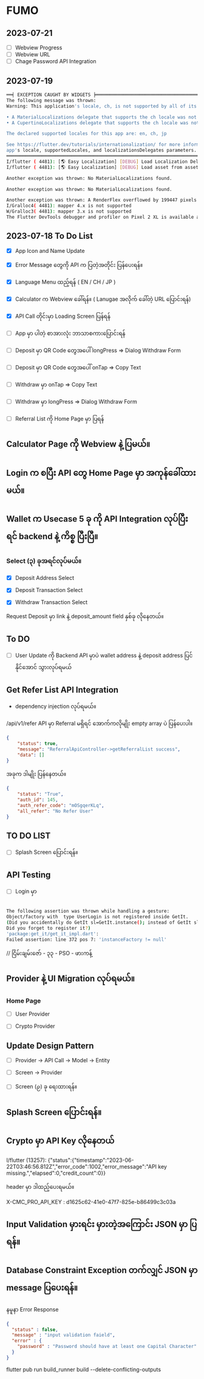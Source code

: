 # FUMO

## 2023-07-21 
- [ ] Webview Progress
- [ ] Webview URL
- [ ] Chage Password API Integration

## 2023-07-19


```bash
══╡ EXCEPTION CAUGHT BY WIDGETS ╞═══════════════════════════════════════════════════════════════════
The following message was thrown:
Warning: This application's locale, ch, is not supported by all of its localization delegates.

• A MaterialLocalizations delegate that supports the ch locale was not found.
• A CupertinoLocalizations delegate that supports the ch locale was not found.

The declared supported locales for this app are: en, ch, jp

See https://flutter.dev/tutorials/internationalization/ for more information about configuring an
app's locale, supportedLocales, and localizationsDelegates parameters.
════════════════════════════════════════════════════════════════════════════════════════════════════
I/flutter ( 4481): [🌎 Easy Localization] [DEBUG] Load Localization Delegate
I/flutter ( 4481): [🌎 Easy Localization] [DEBUG] Load asset from assets/translations

Another exception was thrown: No MaterialLocalizations found.

Another exception was thrown: No MaterialLocalizations found.

Another exception was thrown: A RenderFlex overflowed by 199447 pixels on the bottom.
I/Gralloc4( 4481): mapper 4.x is not supported
W/Gralloc3( 4481): mapper 3.x is not supported
The Flutter DevTools debugger and profiler on Pixel 2 XL is available at: http://127.0.0.1:9100?uri=http://127.0.0.1:52673/0L1yighh8Ok=/

```

## 2023-07-18 To Do List


- [x] App Icon and Name Update
- [x] Error Message တွေကို API က ပြတဲ့အတိုင်း ပြန်ပေးရန်။
- [x] Language Menu ထည့်ရန် ( EN / CH / JP ) 
- [x] Calculator က Webview ခေါ်ရန်။  ( Lanugae အလိုက် ခေါ်တဲ့ URL ပြောင်းရန်)
- [x] API Call တိုင်းမှာ Loading Screen ပြန်ရန်
- [ ] App မှာ ပါတဲ့ စာအားလုံး ဘာသာစကားပြောင်းရန်

- [ ] Deposit မှာ QR Code တွေအပေါ်  longPress => Dialog Withdraw Form
- [ ] Deposit မှာ  QR Code တွေအပေါ် onTap => Copy Text
- [ ] Withdraw မှာ onTap => Copy Text
- [ ] Withdraw မှာ longPress => Dialog Withdraw Form

- [ ] Referral List ကို Home Page မှာ ပြရန်


## Calculator Page ကို Webview နဲ့ ပြမယ်။


## Login က စပြီး API တွေ Home Page မှာ အကုန်ခေါ်ထားမယ်။


## Wallet က Usecase 5 ခု ကို API Integration လုပ်ပြီးရင် backend  နဲ့ ကိစ္စ ပြီးပြီ။

### Select (၃) ခုအရင်လုပ်မယ်။

- [x] Deposit Address Select
- [x] Deposit Transaction Select
- [x] Withdraw Transaction Select


Request Deposit မှာ link နဲ့ deposit_amount field နှစ်ခု လိုနေတယ်။

## To DO

- [ ] User Update ကို Backend API မှာပဲ wallet address နဲ့ deposit address ပြင်နိုင်အောင် သွားလုပ်ရမယ်



## Get Refer List API Integration

- dependency injection လုပ်ရမယ်။

/api/v1/refer API မှာ Referral မရှိရင် အောက်ကလိုမျိုး empty array ပဲ ပြန်ပေးပါ။

```json
{
    "status": true,
    "message": "ReferralApiController->getReferralList success",
    "data": []
}
```


အခုက ဒါမျိုး ပြန်နေတယ်။
```json
{
    "status": "True",
    "auth_id": 145,
    "auth_refer_code": "mOSgqerKLq",
    "all_refer": "No Refer User"
}
```
## TO DO LIST

- [ ] Splash Screen ပြောင်းရန်။

## API Testing 

- [ ] Login မှာ 

```bash

The following assertion was thrown while handling a gesture:
Object/factory with  type UserLogin is not registered inside GetIt.
(Did you accidentally do GetIt sl=GetIt.instance(); instead of GetIt sl=GetIt.instance;
Did you forget to register it?)
'package:get_it/get_it_impl.dart':
Failed assertion: line 372 pos 7: 'instanceFactory != null'
```


// ငြိမ်းချမ်းဇော်  - ၃၃ - PSO - ဖားကန့် 

## Provider နဲ့ UI Migration လုပ်ရမယ်။

### Home Page
- [ ] User Provider 
- [ ] Crypto Provider


## Update Design Pattern

- [ ] Provider -> API Call -> Model -> Entity
- [ ] Screen -> Provider

- [ ] Screen (၉) ခု ရေးထားရန်။

## Splash Screen ပြောင်းရန်။

## Crypto မှာ API Key လိုနေတယ်


I/flutter (13257): {"status":{"timestamp":"2023-06-22T03:46:56.812Z","error_code":1002,"error_message":"API key missing.","elapsed":0,"credit_count":0}}

header မှာ ဒါထည့်ပေးရမယ်။

X-CMC_PRO_API_KEY : d1625c62-41e0-47f7-825e-b86499c3c03a

## Input Validation မှားရင်း မှားတဲ့အကြောင်း JSON မှာ ပြရန်။

## Database Constraint Exception တက်လျှင် JSON မှာ message ပြပေးရန်။

နမူနာ Error Response

```json
{
  "status" : false,
  "message" : "input validation faield",
  "error" : {
    "password" : "Password should have at least one Capital Character"
  }
}
```

flutter pub run build_runner build --delete-conflicting-outputs